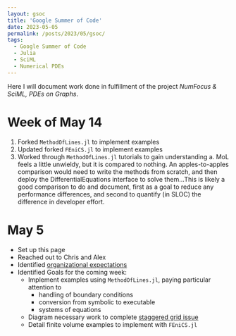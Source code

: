 ```yaml
---
layout: gsoc
title: 'Google Summer of Code'
date: 2023-05-05
permalink: /posts/2023/05/gsoc/
tags:
  - Google Summer of Code
  - Julia
  - SciML
  - Numerical PDEs
---
```


Here I will document work done in fulfillment of the project _NumFocus & SciML, PDEs on Graphs_.

# Week of May 14
  1. Forked `MethodOfLines.jl` to implement examples
  2. Updated forked `FEniCS.jl` to implement examples
  3. Worked through `MethodOfLines.jl` tutorials to gain understanding
     a. MoL feels a little unwieldy, but it is compared to nothing. An apples-to-apples comparison would need to write the methods from scratch, and then deploy the DifferentialEquations interface to solve them...This is likely a good comparison to do and document, first as a goal to reduce any performance differences, and second to quantify (in SLOC) the difference in developer effort. 

# May 5
  * Set up this page
  * Reached out to Chris and Alex
  * Identified [organizational expectations](https://github.com/numfocus/gsoc/blob/master/CONTRIBUTING-students.md)
  * Identified Goals for the coming week:
    * Implement examples using `MethodOfLines.jl`, paying particular attention to
      * handling of boundary conditions
      * conversion from symbolic to executable
      * systems of equations
    * Diagram necessary work to complete [staggered grid issue](https://github.com/SciML/MethodOfLines.jl/issues/255)
    * Detail finite volume examples to implement with `FEniCS.jl`